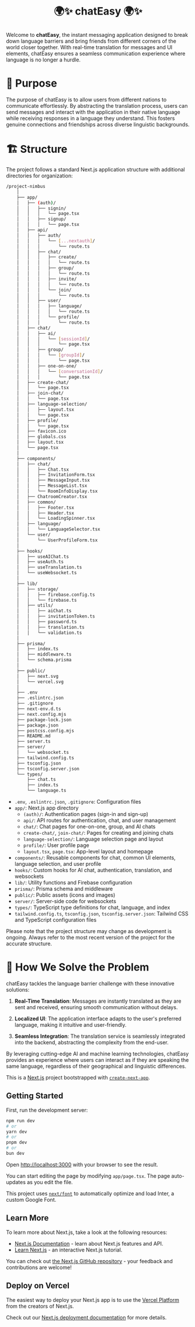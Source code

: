 # <p align = "center"> 🌍✨ chatEasy 🌍✨  </p>

Welcome to **chatEasy**, the instant messaging application designed to break down language barriers and bring friends from different corners of the world closer together. With real-time translation for messages and UI elements, chatEasy ensures a seamless communication experience where language is no longer a hurdle.

# 📜 Purpose

The purpose of chatEasy is to allow users from different nations to communicate effortlessly. By abstracting the translation process, users can send messages and interact with the application in their native language while receiving responses in a language they understand. This fosters genuine connections and friendships across diverse linguistic backgrounds.

# 🏗️ Structure
The project follows a standard Next.js application structure with additional directories for organization:
```bash
/project-nimbus
    │
    ├── app/
    │   ├── (auth)/
    │   │   ├── signin/
    │   │   │   └── page.tsx
    │   │   ├── signup/
    │   │   │   └── page.tsx
    │   ├── api/
    │   │   ├── auth/
    │   │   │   └── [...nextauth]/
    │   │   │       └── route.ts
    │   │   ├── chat/
    │   │   │   ├── create/
    │   │   │   │   └── route.ts
    │   │   │   ├── group/
    │   │   │   │   └── route.ts
    │   │   │   ├── invite/
    │   │   │   │   └── route.ts
    │   │   │   └── join/
    │   │   │       └── route.ts
    │   │   ├── user/
    │   │   │   ├── language/
    │   │   │   │   └── route.ts
    │   │   │   └── profile/
    │   │   │       └── route.ts
    │   ├── chat/
    │   │   ├── ai/
    │   │   │   └── [sessionId]/
    │   │   │       └── page.tsx
    │   │   ├── group/
    │   │   │   └── [groupId]/
    │   │   │       └── page.tsx
    │   │   ├── one-on-one/
    │   │   │   └── [conversationId]/
    │   │   │       └── page.tsx
    │   ├── create-chat/
    │   │   └── page.tsx
    │   ├── join-chat/
    │   │   └── page.tsx
    │   ├── language-selection/
    │   │   ├── layout.tsx
    │   │   └── page.tsx
    │   ├── profile/
    │   │   └── page.tsx
    │   ├── favicon.ico
    │   ├── globals.css
    │   ├── layout.tsx
    │   └── page.tsx
    │
    ├── components/
    │   ├── chat/
    │   │   ├── Chat.tsx
    │   │   ├── InvitationForm.tsx
    │   │   ├── MessageInput.tsx
    │   │   ├── MessageList.tsx
    │   │   └── RoomInfoDisplay.tsx
    │   ├── ChatroomCreator.tsx
    │   ├── common/
    │   │   ├── Footer.tsx
    │   │   ├── Header.tsx
    │   │   └── LoadingSpinner.tsx
    │   ├── language/
    │   │   └── LanguageSelector.tsx
    │   └── user/
    │       └── UserProfileForm.tsx
    │
    ├── hooks/
    │   ├── useAIChat.ts
    │   ├── useAuth.ts
    │   ├── useTranslation.ts
    │   └── useWebsocket.ts
    │
    ├── lib/
    │   ├── storage/
    │   │   ├── firebase.config.ts
    │   │   └── firebase.ts
    │   ├── utils/
    │   │   ├── aiChat.ts
    │   │   ├── invitationToken.ts
    │   │   ├── password.ts
    │   │   ├── translation.ts
    │   │   └── validation.ts
    │
    ├── prisma/
    │   ├── index.ts
    │   ├── middleware.ts
    │   └── schema.prisma
    │
    ├── public/
    │   ├── next.svg
    │   └── vercel.svg
    │
    ├── .env
    ├── .eslintrc.json
    ├── .gitignore
    ├── next-env.d.ts
    ├── next.config.mjs
    ├── package-lock.json
    ├── package.json
    ├── postcss.config.mjs
    ├── README.md
    ├── server.ts
    ├── server/
    │   └── websocket.ts
    ├── tailwind.config.ts
    ├── tsconfig.json
    ├── tsconfig.server.json
    └── types/
        ├── chat.ts
        ├── index.ts
        └── language.ts
```

- `.env`, `.eslintrc.json`, `.gitignore`: Configuration files
- `app/`: Next.js app directory
  - `(auth)/`: Authentication pages (sign-in and sign-up)
  - `api/`: API routes for authentication, chat, and user management
  - `chat/`: Chat pages for one-on-one, group, and AI chats
  - `create-chat/`, `join-chat/`: Pages for creating and joining chats
  - `language-selection/`: Language selection page and layout
  - `profile/`: User profile page
  - `layout.tsx`, `page.tsx`: App-level layout and homepage
- `components/`: Reusable components for chat, common UI elements, language selection, and user profile
- `hooks/`: Custom hooks for AI chat, authentication, translation, and websockets
- `lib/`: Utility functions and Firebase configuration
- `prisma/`: Prisma schema and middleware
- `public/`: Public assets (icons and images)
- `server/`: Server-side code for websockets
- `types/`: TypeScript type definitions for chat, language, and index
- `tailwind.config.ts`, `tsconfig.json`, `tsconfig.server.json`: Tailwind CSS and TypeScript configuration files

Please note that the project structure may change as development is ongoing. Always refer to the most recent version of the project for the accurate structure.

# 🔧 How We Solve the Problem

chatEasy tackles the language barrier challenge with these innovative solutions:

1) **Real-Time Translation**: Messages are instantly translated as they are sent and received, ensuring smooth communication without delays.

2) **Localized UI**: The application interface adapts to the user's preferred language, making it intuitive and user-friendly.

3) **Seamless Integration**: The translation service is seamlessly integrated into the backend, abstracting the complexity from the end-user.
   
By leveraging cutting-edge AI and machine learning technologies, chatEasy provides an experience where users can interact as if they are speaking the same language, regardless of their geographical and linguistic differences.

This is a [Next.js](https://nextjs.org/) project bootstrapped with [`create-next-app`](https://github.com/vercel/next.js/tree/canary/packages/create-next-app).

## Getting Started

First, run the development server:

```bash
npm run dev
# or
yarn dev
# or
pnpm dev
# or
bun dev
```

Open [http://localhost:3000](http://localhost:3000) with your browser to see the result.

You can start editing the page by modifying `app/page.tsx`. The page auto-updates as you edit the file.

This project uses [`next/font`](https://nextjs.org/docs/basic-features/font-optimization) to automatically optimize and load Inter, a custom Google Font.

## Learn More

To learn more about Next.js, take a look at the following resources:

- [Next.js Documentation](https://nextjs.org/docs) - learn about Next.js features and API.
- [Learn Next.js](https://nextjs.org/learn) - an interactive Next.js tutorial.

You can check out [the Next.js GitHub repository](https://github.com/vercel/next.js/) - your feedback and contributions are welcome!

## Deploy on Vercel

The easiest way to deploy your Next.js app is to use the [Vercel Platform](https://vercel.com/new?utm_medium=default-template&filter=next.js&utm_source=create-next-app&utm_campaign=create-next-app-readme) from the creators of Next.js.

Check out our [Next.js deployment documentation](https://nextjs.org/docs/deployment) for more details.
